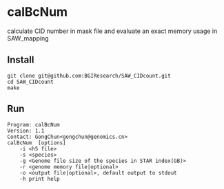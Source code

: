# calBcNum
calculate CID number in mask file and evaluate an exact memory usage in SAW_mapping
## Install
```shell
git clone git@github.com:BGIResearch/SAW_CIDcount.git
cd SAW_CIDcount
make
```
## Run
```text
Program: calBcNum
Version: 1.1
Contact: GongChun<gongchun@genomics.cn>
calBcNum  [options]
	-i <h5 file>
	-s <species>
	-g <Genome file size of the species in STAR index(GB)>
	-r <genome memory file|optional>
	-o <output file|optional>, default output to stdout
	-h print help
```